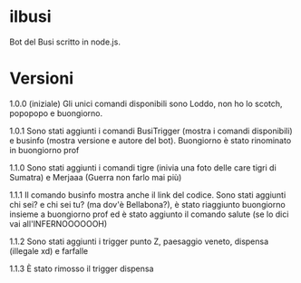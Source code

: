 # ilbusi
Bot del Busi scritto in node.js.

# Versioni
1.0.0 (iniziale)
Gli unici comandi disponibili sono Loddo, non ho lo scotch, popopopo e buongiorno.

1.0.1
Sono stati aggiunti i comandi BusiTrigger (mostra i comandi disponibili) e businfo (mostra versione e autore del bot). Buongiorno è stato rinominato in buongiorno prof

1.1.0
Sono stati aggiunti i comandi tigre (inivia una foto delle care tigri di Sumatra) e Merjaaa (Guerra non farlo mai più)

1.1.1
Il comando businfo mostra anche il link del codice. Sono stati aggiunti chi sei? e chi sei tu? (ma dov'è Bellabona?), è stato riaggiunto buongiorno insieme a buongiorno prof ed è stato aggiunto il comando salute (se lo dici vai all'INFERNOOOOOOH)

1.1.2
Sono stati aggiunti i trigger punto Z, paesaggio veneto, dispensa (illegale xd) e farfalle

1.1.3
È stato rimosso il trigger dispensa
